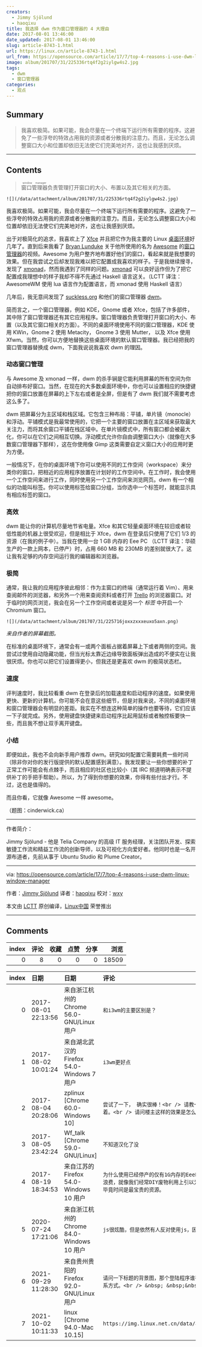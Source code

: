 ```yaml
---
creators:
  - Jimmy Sjölund
  - haoqixu
title: 我选择 dwm 作为窗口管理器的 4 大理由
date: 2017-08-01 13:46:00
date_updated: 2017-08-01 13:46:00
slug: article-8743-1.html
url: https://linux.cn/article-8743-1.html
url_from: https://opensource.com/article/17/7/top-4-reasons-i-use-dwm-linux-window-manager
image: album/201707/31/225336rtq4f2g2iylgw4s2.jpg
tags:
  - dwm
  - 窗口管理器
categories:
  - 观点
---
```


## Summary

> 我喜欢极简。如果可能，我会尽量在一个终端下运行所有需要的程序。这避免了一些浮夸的特效占用我的资源或者分散我的注意力。而且，无论怎么调整窗口大小和位置却依旧无法使它们完美地对齐，这也让我感到厌烦。

***

<!-- more -->

## Contents

> 
> <ruby> 窗口管理器 <rt>  window manager </rt></ruby>负责管理打开窗口的大小、布置以及其它相关的方面。
> 
> 
> 

`![](/data/attachment/album/201707/31/225336rtq4f2g2iylgw4s2.jpg)`

我喜欢极简。如果可能，我会尽量在一个终端下运行所有需要的程序。这避免了一些浮夸的特效占用我的资源或者分散我的注意力。而且，无论怎么调整窗口大小和位置却依旧无法使它们完美地对齐，这也让我感到厌烦。

出于对极简化的追求，我喜欢上了 [Xfce](https://xfce.org/) 并且把它作为我主要的 Linux [桌面环境](https://en.wikipedia.org/wiki/Desktop_environment)好几年了。直到后来我看了 [Bryan Lunduke](http://lunduke.com/) 关于他所使用的名为 [Awesome](https://awesomewm.org/) 的[窗口管理器](https://en.wikipedia.org/wiki/Window_manager)的视频。Awesome 为用户整齐地布置好他们的窗口，看起来就是我想要的效果。但在我尝试之后却发现我难以把它配置成我喜欢的样子。于是我继续搜寻，发现了 [xmonad](http://xmonad.org/)，然而我遇到了同样的问题。[xmonad](http://xmonad.org/) 可以良好运作但为了把它配置成我理想中的样子我却不得不先通过 Haskell 语言这关。（LCTT 译注： AwesomeWM 使用 lua 语言作为配置语言，而 xmonad 使用 Haskell 语言）

几年后，我无意间发现了 [suckless.org](http://suckless.org/) 和他们的窗口管理器 [dwm](http://dwm.suckless.org/)。

简而言之，一个窗口管理器，例如 KDE，Gnome 或者 Xfce，包括了许多部件，其中除了窗口管理器还有其它应用程序。窗口管理器负责管理打开窗口的大小、布置（以及其它窗口相关的方面）。不同的桌面环境使用不同的窗口管理器，KDE 使用 KWin，Gnome 2 使用 Metacity， Gnome 3 使用 Mutter， 以及 Xfce 使用 Xfwm。当然，你可以方便地替换这些桌面环境的默认窗口管理器。我已经把我的窗口管理器替换成 dwm，下面我说说我喜欢 dwm 的理因。

### 动态窗口管理

与 Awesome 及 xmonad 一样，dwm 的杀手锏是它能利用屏幕的所有空间为你自动排布好窗口。当然，在现在的大多数桌面环境中，你也可以设置相应的快捷键把你的窗口放置在屏幕的上下左右或者是全屏，但是有了 dwm 我们就不需要考虑这么多了。

dwm 把屏幕分为主区域和栈区域。它包含三种布局：平铺，单片镜（monocle）和浮动。平铺模式是我最常使用的，它把一个主要的窗口放置在主区域来获取最大关注力，而将其余窗口平铺在栈区域中。在单片镜模式中，所有窗口都会被最大化，你可以在它们之间相互切换。浮动模式允许你自由调整窗口大小（就像在大多数窗口管理器下那样），这在你使用像 Gimp 这类需要自定义窗口大小的应用时更为方便。

一般情况下，在你的桌面环境下你可以使用不同的工作空间（workspace）来分类你的窗口，把相近的应用程序放置在计划好的工作空间中。在工作时，我会使用一个工作空间来进行工作，同时使用另一个工作空间来浏览网页。dwm 有一个相似的功能叫标签。你可以使用标签给窗口分组，当你选中一个标签时，就能显示具有相应标签的窗口。

### 高效

dwm 能让你的计算机尽量地节省电量。Xfce 和其它轻量桌面环境在较旧或者较低性能的机器上很受欢迎，但是相比于 Xfce，dwm 在登录后只使用了它们 1/3 的资源（在我的例子中）。当我在使用一台 1 GB 内存的 Eee PC （LCTT 译注：华硕生产的一款上网本，已停产）时，占用 660 MB 和 230MB 的差别就很大了。这让我有足够的内存空间运行我的编辑器和浏览器。

### 极简

通常，我让我的应用程序彼此相邻：作为主窗口的终端（通常运行着 Vim）、用来查阅邮件的浏览器，和另外一个用来查阅资料或者打开 [Trello](https://opensource.com/node/22546) 的浏览器窗口。对于临时的网页浏览，我会在另一个工作空间或者说是另一个 *标签* 中开启一个 Chromium 窗口。

`![](/data/attachment/album/201707/31/225716joxxzxxxeuxo5axn.png)`

*来自作者的屏幕截图。*

在标准的桌面环境下，通常会有一或两个面板占据着屏幕上下或者两侧的空间。我尝试过使用自动隐藏功能，但当光标太靠近边缘导致面板弹出造成的不便实在让我很厌烦。你也可以把它们设置得更小，但我还是更喜欢 dwm 的极简状态栏。

### 速度

评判速度时，我比较看重 dwm 在登录后的加载速度和启动程序的速度。如果使用更快、更新的计算机，你可能不会在意这些细节，但是对我来说，不同的桌面环境和窗口管理器会有明显的差距。我实在不想连这种简单的操作也要等待，它们应该一下子就完成。另外，使用键盘快捷键来启动程序比起用鼠标或者触控板要快一些，而且我不想让双手离开键盘。

### 小结

即便如此，我也不会向新手用户推荐 dwm。研究如何配置它需要耗费一些时间（除非你对你的发行版提供的默认配置感到满意）。我发现要让一些你想要的补丁正常工作可能会有点棘手，而且相应的社区也比较小（其 IRC 频道明确表示不提供补丁的手把手帮助）。所以，为了得到你想要的效果，你得有些付出才行。不过，这也是值得的。

而且你看，它就像 Awesome 一样 awesome。

（题图：cinderwick.ca）

---

作者简介：

Jimmy Sjölund - 他是 Telia Company 的高级 IT 服务经理，关注团队开发、探索敏捷工作流和精益工作流的创新导师，以及可视化方向爱好者。他同时也是一名开源布道者，先前从事于 Ubuntu Studio 和 Plume Creator。

---

via: <https://opensource.com/article/17/7/top-4-reasons-i-use-dwm-linux-window-manager>

作者：[Jimmy Sjölund](https://opensource.com/users/jimmysjolund) 译者：[haoqixu](https://github.com/haoqixu) 校对：[wxy](https://github.com/wxy)

本文由 [LCTT](https://github.com/LCTT/TranslateProject) 原创编译，[Linux中国](https://linux.cn/) 荣誉推出

***

## Comments


|   index |   评论 |   收藏 |   点赞 |   分享 |   浏览 |
|--------:|-------:|-------:|-------:|-------:|-------:|
|       0 |      8 |      0 |      0 |      0 |  18509 |

|   index | 日期                | 日期                                       | 评论                                                                                                                                                                                                                         |
|--------:|:--------------------|:-------------------------------------------|:-----------------------------------------------------------------------------------------------------------------------------------------------------------------------------------------------------------------------------|
|       0 | 2017-08-01 22:13:56 | 来自浙江杭州的 Chrome 56.0-GNU/Linux 用户  | `和i3wm的主要区别是？`                                                                                                                                                                                                       |
|       1 | 2017-08-02 10:01:24 | 来自湖北武汉的 Firefox 54.0-Windows 7 用户 | `i3wm更好点`                                                                                                                                                                                                                 |
|       2 | 2017-08-04 20:28:06 | zplinux [Chrome 60.0-Windows 10]           | `尝试了一下， 确实很棒！<br /> 请教一个问题， 桌面平铺方式，窗口与窗口之间留有一条空边，没有紧挨着。<br /> 请问楼主这样的效果是怎么实现的呢？`                                                                               |
|       3 | 2017-08-05 23:42:24 | Wf_talk [Chrome 59.0-GNU/Linux]            | `不知道汉化了没`                                                                                                                                                                                                             |
|       4 | 2017-08-19 18:34:53 | 来自江苏的 Firefox 54.0-Windows 10 用户    | `为什么使用已经停产的仅有1G内存的EeePC做生产力工具？我总觉得花时间在选择试用各种窗口管理工具上是种浪费，就像我们经常DIY废物利用上引以为豪一样，难道花钱买更强的工具以提高效率，不比这更“理智”些么？毕竟时间是最宝贵的资源。` |
|       5 | 2020-07-24 17:21:06 | 来自浙江杭州的 Chrome 84.0-Windows 10 用户 | `js很炫酷，但是依然有人反对使用js，因为它让海平面上身了（逃`                                                                                                                                                                 |
|       6 | 2021-09-29 11:28:30 | 来自贵州贵阳的 Firefox 92.0-GNU/Linux 用户 | `请问一下标题的背景图，那个登陆程序谁有，我特别喜欢这个极简风格，不知道能不分享给我或者给我原作者联系方式。<br /> &nbsp; &nbsp;&nbsp; &nbsp; ——Mr.Chen&lt;zggzcgy@163.com&gt;`                                               |
|       7 | 2021-10-02 10:11:33 | linux [Chrome 94.0-Mac 10.15]              | `https://img.linux.net.cn/data/attachment/album/201707/31/225336rtq4f2g2iylgw4s2.jpg`                                                                                                                                        |
